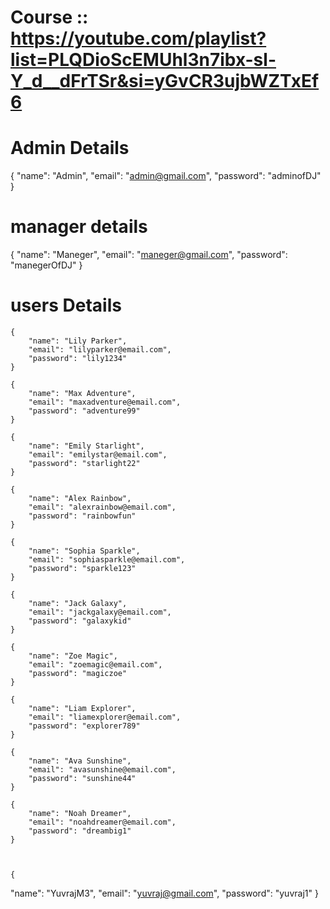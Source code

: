 # Course :: https://youtube.com/playlist?list=PLQDioScEMUhl3n7ibx-sl-Y_d__dFrTSr&si=yGvCR3ujbWZTxEf6

# Admin Details

{
"name": "Admin",
"email": "admin@gmail.com",
"password": "adminofDJ"
}

# manager details

<!-- {
"name": "Thala-M!",
"email": "thalam1@gmail.com",
"password": "A8FlSD"
}

{
"name": "Rohit-M2",
"email": "rohitm2@gmail.com",
"password": "rohitm2"
}

{
"name": "Hari Dreamer",
"email": "haridreamer@email.com",
"password": "dreambig1"
} -->

{
"name": "Maneger",
"email": "maneger@gmail.com",
"password": "manegerOfDJ"
}

# users Details

    {
        "name": "Lily Parker",
        "email": "lilyparker@email.com",
        "password": "lily1234"
    }

    {
        "name": "Max Adventure",
        "email": "maxadventure@email.com",
        "password": "adventure99"
    }

    {
        "name": "Emily Starlight",
        "email": "emilystar@email.com",
        "password": "starlight22"
    }

    {
        "name": "Alex Rainbow",
        "email": "alexrainbow@email.com",
        "password": "rainbowfun"
    }

    {
        "name": "Sophia Sparkle",
        "email": "sophiasparkle@email.com",
        "password": "sparkle123"
    }

    {
        "name": "Jack Galaxy",
        "email": "jackgalaxy@email.com",
        "password": "galaxykid"
    }

    {
        "name": "Zoe Magic",
        "email": "zoemagic@email.com",
        "password": "magiczoe"
    }

    {
        "name": "Liam Explorer",
        "email": "liamexplorer@email.com",
        "password": "explorer789"
    }

    {
        "name": "Ava Sunshine",
        "email": "avasunshine@email.com",
        "password": "sunshine44"
    }

    {
        "name": "Noah Dreamer",
        "email": "noahdreamer@email.com",
        "password": "dreambig1"
    }



    {

"name": "YuvrajM3",
"email": "yuvraj@gmail.com",
"password": "yuvraj1"
}
